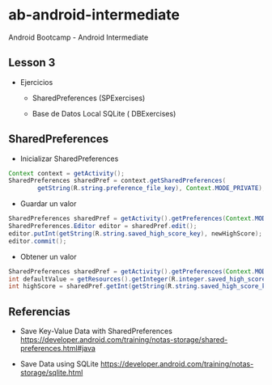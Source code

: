 # ab-android-intermediate
Android Bootcamp - Android Intermediate

## Lesson 3

- Ejercicios

  - SharedPreferences (SPExercises)
  
  - Base de Datos Local SQLite ( DBExercises)
  
## SharedPreferences

- Inicializar SharedPreferences

```java
Context context = getActivity();
SharedPreferences sharedPref = context.getSharedPreferences(
        getString(R.string.preference_file_key), Context.MODE_PRIVATE);
```
- Guardar un valor

```java
SharedPreferences sharedPref = getActivity().getPreferences(Context.MODE_PRIVATE);
SharedPreferences.Editor editor = sharedPref.edit();
editor.putInt(getString(R.string.saved_high_score_key), newHighScore);
editor.commit();
```

- Obtener un valor
```java
SharedPreferences sharedPref = getActivity().getPreferences(Context.MODE_PRIVATE);
int defaultValue = getResources().getInteger(R.integer.saved_high_score_default_key);
int highScore = sharedPref.getInt(getString(R.string.saved_high_score_key), defaultValue);
```

## Referencias

- Save Key-Value Data with SharedPreferences https://developer.android.com/training/notas-storage/shared-preferences.html#java

- Save Data using SQLite https://developer.android.com/training/notas-storage/sqlite.html



